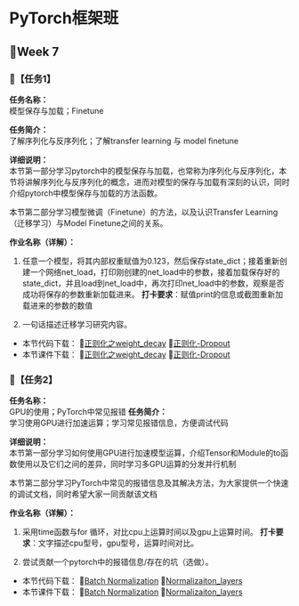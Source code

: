 # PyTorch框架班 

## 🎯Week 7

### 🛴【任务1】

**任务名称：**  
模型保存与加载；Finetune

**任务简介：**  
了解序列化与反序列化；了解transfer learning 与 model finetune

**详细说明：**  
本节第一部分学习pytorch中的模型保存与加载，也常称为序列化与反序列化，本节将讲解序列化与反序列化的概念，进而对模型的保存与加载有深刻的认识，同时介绍pytorch中模型保存与加载的方法函数。

本节第二部分学习模型微调（Finetune）的方法，以及认识Transfer Learning（迁移学习）与Model Finetune之间的关系。

**作业名称（详解）：**  
1. 任意一个模型，将其内部权重赋值为0.123，然后保存state_dict；接着重新创建一个网络net_load，打印刚创建的net_load中的参数，接着加载保存好的state_dict，并且load到net_load中，再次打印net_load中的参数，观察是否成功将保存的参数重新加载进来。
**打卡要求**：赋值print的信息或截图重新加载进来的参数的数值

2. 一句话描述迁移学习研究内容。
- 本节代码下载：
🌭[正则化之weight_decay](https://github.com/JansonYuan/Pytorch-Camp/blob/master/%E4%BB%A3%E7%A0%81%E5%90%88%E9%9B%86/06-01-%E4%BB%A3%E7%A0%81-%E6%AD%A3%E5%88%99%E5%8C%96%E4%B9%8Bweight_decay/lesson-24/L2_regularization.py)
🍟[正则化-Dropout](https://github.com/JansonYuan/Pytorch-Camp/tree/master/%E4%BB%A3%E7%A0%81%E5%90%88%E9%9B%86/06-02-%E4%BB%A3%E7%A0%81-%E6%AD%A3%E5%88%99%E5%8C%96-Dropout/lesson-25)
- 本节课件下载：
🌭[正则化之weight_decay](https://github.com/JansonYuan/Pytorch-Camp/blob/master/%E8%AF%BE%E4%BB%B6%E5%90%88%E9%9B%86/06-01-ppt-%E6%AD%A3%E5%88%99%E5%8C%96%E4%B9%8Bweight_decay.pdf)
🍟[正则化-Dropout](https://github.com/JansonYuan/Pytorch-Camp/blob/master/%E8%AF%BE%E4%BB%B6%E5%90%88%E9%9B%86/06-02-ppt-%E6%AD%A3%E5%88%99%E5%8C%96-Dropout.pdf)
### 🛴【任务2】

**任务名称：**  
GPU的使用；PyTorch中常见报错
**任务简介：**  
学习使用GPU进行加速运算；学习常见报错信息，方便调试代码

**详细说明：**  
本节第一部分学习如何使用GPU进行加速模型运算，介绍Tensor和Module的to函数使用以及它们之间的差异，同时学习多GPU运算的分发并行机制

本节第二部分学习PyTorch中常见的报错信息及其解决方法，为大家提供一个快速的调试文档，同时希望大家一同贡献该文档

**作业名称（详解）：**  
1. 采用time函数与for 循环，对比cpu上运算时间以及gpu上运算时间。
**打卡要求**：文字描述cpu型号，gpu型号，运算时间对比。

2. 尝试贡献一个pytorch中的报错信息/存在的坑（选做）。

- 本节代码下载：
🍘[Batch Normalization](https://github.com/JansonYuan/Pytorch-Camp/tree/master/%E4%BB%A3%E7%A0%81%E5%90%88%E9%9B%86/06-03-%E4%BB%A3%E7%A0%81-Batch%20Normalization/lesson-26)
🍙[Normalizaiton_layers](https://github.com/JansonYuan/Pytorch-Camp/blob/master/%E4%BB%A3%E7%A0%81%E5%90%88%E9%9B%86/06-04-%E4%BB%A3%E7%A0%81-Normalizaiton_layers/lesson-27/normallization_layers.py)
- 本节课件下载：
🍘[Batch Normalization](https://github.com/JansonYuan/Pytorch-Camp/blob/master/%E8%AF%BE%E4%BB%B6%E5%90%88%E9%9B%86/06-03-Batch%20Normalization.pdf)
🍙[Normalizaiton_layers](https://github.com/JansonYuan/Pytorch-Camp/blob/master/%E8%AF%BE%E4%BB%B6%E5%90%88%E9%9B%86/06-04-ppt-Normalizaiton_layers.pdf)
